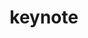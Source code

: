 ---
title: "keynote"
id: tag.id
permalink: "/tags/keynote"
videos: [806,929,2474,2488,2532,2544]
---